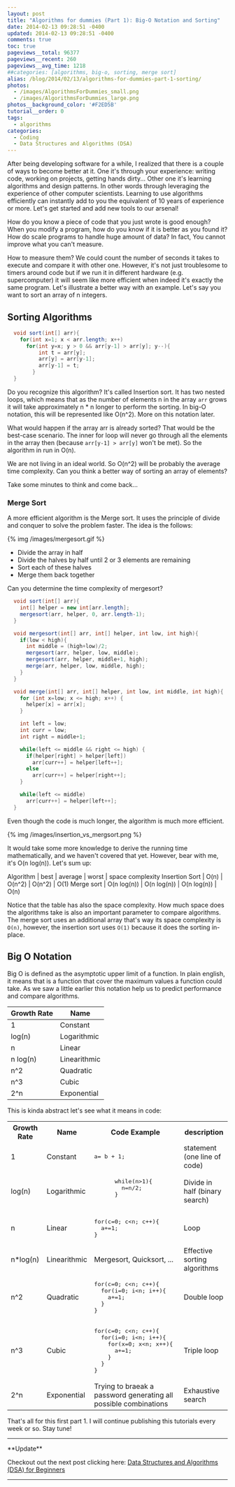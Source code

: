 ```yaml
---
layout: post
title: "Algorithms for dummies (Part 1): Big-O Notation and Sorting"
date: 2014-02-13 09:28:51 -0400
updated: 2014-02-13 09:28:51 -0400
comments: true
toc: true
pageviews__total: 96377
pageviews__recent: 260
pageviews__avg_time: 1218
##categories: [algorithms, big-o, sorting, merge sort]
alias: /blog/2014/02/13/algorithms-for-dummies-part-1-sorting/
photos:
  - /images/AlgorithmsForDummies_small.png
  - /images/AlgorithmsForDummies_large.png
photos__background_color: '#F2ED5B'
tutorial__order: 0
tags:
  - algorithms
categories:
  - Coding
  - Data Structures and Algorithms (DSA)
---
```


After being developing software for a while,  I realized that there is a couple of ways to become better at it. One it's through your experience: writing code, working on projects, getting hands dirty... Other one it's learning algorithms and design patterns. In other words through leveraging the experience of other computer scientists. Learning to use algorithms efficiently can instantly add to you the equivalent of 10 years of experience or more. Let's get started and add new tools to our arsenal!

<!--More-->

How do you know a piece of code that you just wrote is good enough?  When you modify a program, how do you know if it is better as you found it? How do scale programs to handle huge amount of data? In fact, You cannot improve what you can't measure.

How to measure them? We could count the number of seconds it takes to execute and compare it with other one. However, it's not just troublesome to timers around code but if we run it in different hardware (e.g. supercomputer) it will seem like more efficient when indeed it's exactly the same program. Let's illustrate a better way with an example. Let's say you want to sort an array of n integers.

## Sorting Algorithms

``` java
  void sort(int[] arr){
    for(int x=1; x < arr.length; x++)
      for(int y=x; y > 0 && arr[y-1] > arr[y]; y--){
          int t = arr[y];
          arr[y] = arr[y-1];
          arr[y-1] = t;
        }
  }
```
Do you recognize this algorithm? It's called Insertion sort. It has two nested loops, which means that as the number of elements n in the array `arr` grows it will take approximately n * n longer to perform the sorting. In big-O notation, this will be represented like O(n^2). More on this notation later.

What would happen if the array arr is already sorted? That would be the best-case scenario. The inner for loop will never go through all the elements in the array then (because `arr[y-1] > arr[y]`  won't be met). So the algorithm in run in O(n).

We are not living in an ideal world. So O(n^2) will be probably the average time complexity. Can you think a better way of sorting an array of elements?

Take some minutes to think and come back...

### Merge Sort

A more efficient algorithm is the Merge sort. It uses the principle of divide and conquer to solve the problem faster. The idea is the follows:

{% img /images/mergesort.gif %}

  - Divide the array in half
  - Divide the halves by half until 2 or 3 elements are remaining
  - Sort each of these halves
  - Merge them back together


Can you determine the time complexity of mergesort?

```java
  void sort(int[] arr){
    int[] helper = new int[arr.length];
    mergesort(arr, helper, 0, arr.length-1);
  }

  void mergesort(int[] arr, int[] helper, int low, int high){
    if(low < high){
      int middle = (high+low)/2;
      mergesort(arr, helper, low, middle);
      mergesort(arr, helper, middle+1, high);
      merge(arr, helper, low, middle, high);
    }
  }

  void merge(int[] arr, int[] helper, int low, int middle, int high){
    for (int x=low; x <= high; x++) {
      helper[x] = arr[x];
    }

    int left = low;
    int curr = low;
    int right = middle+1;

    while(left <= middle && right <= high) {
      if(helper[right] > helper[left])
        arr[curr++] = helper[left++];
      else
        arr[curr++] = helper[right++];
    }

    while(left <= middle)
      arr[curr++] = helper[left++];
  }
```

Even though the code is much longer, the algorithm is much more efficient.

{% img /images/insertion_vs_mergsort.png %}

It would take some more knowledge to derive the running time mathematically, and we haven't covered that yet. However, bear with me, it's O(n log(n)). Let's sum up:

Algorithm | best | average | worst | space complexity
Insertion Sort | O(n) | O(n^2) | O(n^2) | O(1)
Merge sort | O(n log(n)) | O(n log(n)) | O(n log(n)) | O(n)

Notice that the table has also the space complexity. How much space does the algorithms take is also an important parameter to compare algorithms. The merge sort uses an additional array that's way its space complexity is `O(n)`, however, the insertion sort uses `O(1)` because it does the sorting in-place.

## Big O Notation

Big O is defined as the asymptotic upper limit of a function. In plain english, it means that is a function that cover the maximum values a function could take. As we saw a little earlier this notation help us to predict performance and compare algorithms.



| Growth Rate | Name         |
|-------------|--------------|
| 1           | Constant     |
| log(n)      | Logarithmic  |
| n           | Linear       |
| n log(n)    | Linearithmic |
| n^2         | Quadratic    |
| n^3         | Cubic        |
| 2^n         | Exponential  |


This is kinda abstract let's see what it means in code:

<table>
  <tr>
    <th>Growth Rate</th>
    <th>Name</th>
    <th>Code Example</th>
    <th>description</th>
  </tr>
  <tr>
    <td>1</td>
    <td>Constant</td>
    <td><pre>a= b + 1;</pre></td>
    <td>statement (one line of code)</td>
  </tr>
  <tr>
    <td>log(n)</td>
    <td>Logarithmic</td>
    <td>
      <pre>
      while(n>1){
        n=n/2;
      }
      </pre>
    </td>
    <td>Divide in half (binary search)</td>
  </tr>
  <tr>
    <td>n</td>
    <td>Linear</td>
    <td>
      <pre>
for(c=0; c&lt;n; c++){
  a+=1;
}
</pre></td>
    <td>Loop</td>
  </tr>
  <tr>
    <td>n*log(n)</td>
    <td>Linearithmic</td>
    <td>Mergesort, Quicksort, ...</td>
    <td>Effective sorting algorithms</td>
  </tr>
  <tr>
    <td>n^2</td>
    <td>Quadratic</td>
    <td>
      <pre>
for(c=0; c&lt;n; c++){
  for(i=0; i&lt;n; i++){
    a+=1;
  }
}
</pre>
    </td>
    <td>Double loop</td>
  </tr>
  <tr>
    <td>n^3</td>
    <td>Cubic</td>
    <td>
      <pre>
for(c=0; c&lt;n; c++){
  for(i=0; i&lt;n; i++){
    for(x=0; x&lt;n; x++){
      a+=1;
    }
  }
}
</pre>
    </td>
    <td>Triple loop</td>
  </tr>
  <tr>
    <td>2^n</td>
    <td>Exponential</td>
    <td>Trying to braeak a password generating all possible combinations</td>
    <td>Exhaustive search</td>
  </tr>
</table>

That's all for this first part 1. I will continue publishing this tutorials every week or so. Stay tune!

<hr>
**Update**

 Checkout out the next post clicking here: <a href="/blog/2018/04/04/how-you-can-change-the-world-learning-data-structures-algorithms-free-online-course-tutorial/">Data Structures and Algorithms (DSA) for Beginners</a>
<hr>

